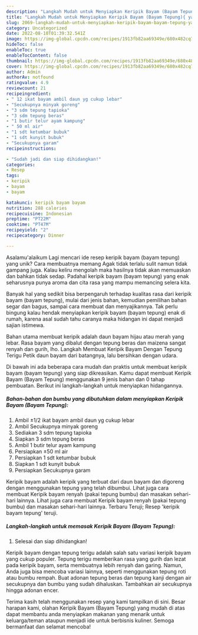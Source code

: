```yaml
---
description: "Langkah Mudah untuk Menyiapkan Keripik Bayam (Bayam Tepung){ yang Enak Banget"
title: "Langkah Mudah untuk Menyiapkan Keripik Bayam (Bayam Tepung){ yang Enak Banget"
slug: 2069-langkah-mudah-untuk-menyiapkan-keripik-bayam-bayam-tepung-yang-enak-banget
category: Uncategorized
date: 2022-08-10T01:39:32.541Z
image: https://img-global.cpcdn.com/recipes/1913fb82aa69349e/680x482cq70/keripik-bayam-bayam-tepung-foto-resep-utama.jpg
hideToc: false
enableToc: true
enableTocContent: false
thumbnail: https://img-global.cpcdn.com/recipes/1913fb82aa69349e/680x482cq70/keripik-bayam-bayam-tepung-foto-resep-utama.jpg
cover: https://img-global.cpcdn.com/recipes/1913fb82aa69349e/680x482cq70/keripik-bayam-bayam-tepung-foto-resep-utama.jpg
author: Admin
authorAv: notfound
ratingvalue: 4.9
reviewcount: 21
recipeingredient:
- " 12 ikat bayam ambil daun yg cukup lebar"
- "Secukupnya minyak goreng"
- "3 sdm tepung tapioka"
- "3 sdm tepung beras"
- "1 butir telur ayam kampung"
- " 50 ml air"
- "1 sdt ketumbar bubuk"
- "1 sdt kunyit bubuk"
- "Secukupnya garam"
recipeinstructions:

- "Sudah jadi dan siap dihidangkan!"
categories:
- Resep
tags:
- keripik
- bayam
- bayam

katakunci: keripik bayam bayam 
nutrition: 288 calories
recipecuisine: Indonesian
preptime: "PT22M"
cooktime: "PT47M"
recipeyield: "2"
recipecategory: Dinner

---
```



Asalamu'alaikum Lagi mencari ide resep keripik bayam (bayam tepung) yang unik? Cara membuatnya memang Agak tidak terlalu sulit namun tidak gampang juga. Kalau keliru mengolah maka hasilnya tidak akan memuaskan dan bahkan tidak sedap. Padahal keripik bayam (bayam tepung) yang enak seharusnya punya aroma dan cita rasa yang mampu memancing selera kita.


Banyak hal yang sedikit bisa berpengaruh terhadap kualitas rasa dari keripik bayam (bayam tepung), mulai dari jenis bahan, kemudian pemilihan bahan segar dan bagus, sampai cara membuat dan menyajikannya. Tak perlu bingung kalau hendak menyiapkan keripik bayam (bayam tepung) enak di rumah, karena asal sudah tahu caranya maka hidangan ini dapat menjadi sajian istimewa.

Bahan utama membuat keripik adalah daun bayam hijau atau merah yang lebar. Rasa bayam yang dibalut dengan tepung beras dan maizena sangat renyah dan gurih, lho. Langkah Membuat Keripik Bayam Dengan Tepung Terigu Petik daun bayam dari batangnya, lalu bersihkan dengan udara.


Di bawah ini ada beberapa cara mudah dan praktis untuk membuat keripik bayam (bayam tepung) yang siap dikreasikan. Kamu dapat membuat Keripik Bayam (Bayam Tepung) menggunakan 9 jenis bahan dan 0 tahap pembuatan. Berikut ini langkah-langkah untuk menyiapkan hidangannya.

<!--inarticleads1-->

##### Bahan-bahan dan bumbu yang dibutuhkan dalam menyiapkan Keripik Bayam (Bayam Tepung):

1. Ambil  ±1/2 ikat bayam ambil daun yg cukup lebar
1. Ambil Secukupnya minyak goreng
1. Sediakan 3 sdm tepung tapioka
1. Siapkan 3 sdm tepung beras
1. Ambil 1 butir telur ayam kampung
1. Persiapkan  ±50 ml air
1. Persiapkan 1 sdt ketumbar bubuk
1. Siapkan 1 sdt kunyit bubuk
1. Persiapkan Secukupnya garam


Keripik bayam adalah keripik yang terbuat dari daun bayam dan digoreng dengan menggunakan tepung yang telah dibumbui. Lihat juga cara membuat Keripik bayam renyah (pakai tepung bumbu) dan masakan sehari-hari lainnya. Lihat juga cara membuat Keripik bayam renyah (pakai tepung bumbu) dan masakan sehari-hari lainnya. Terbaru Teruji; Resep &#39;keripik bayam tepung&#39; teruji. 

<!--inarticleads2-->

##### Langkah-langkah untuk memasak Keripik Bayam (Bayam Tepung):


1. Selesai dan siap dihidangkan!

Keripik bayam dengan tepung terigu adalah salah satu variasi keripik bayam yang cukup populer. Tepung terigu memberikan rasa yang gurih dan lezat pada keripik bayam, serta membuatnya lebih renyah dan garing. Namun, Anda juga bisa mencoba variasi lainnya, seperti menggunakan tepung roti atau bumbu rempah. Buat adonan tepung beras dan tepung kanji dengan air secukupnya dan bumbu yang sudah dihaluskan. Tambahkan air secukupnya hingga adonan encer. 

Terima kasih telah menggunakan resep yang kami tampilkan di sini. Besar harapan kami, olahan Keripik Bayam (Bayam Tepung) yang mudah di atas dapat membantu anda menyiapkan makanan yang menarik untuk keluarga/teman ataupun menjadi ide untuk berbisnis kuliner. Semoga bermanfaat dan selamat mencoba!
